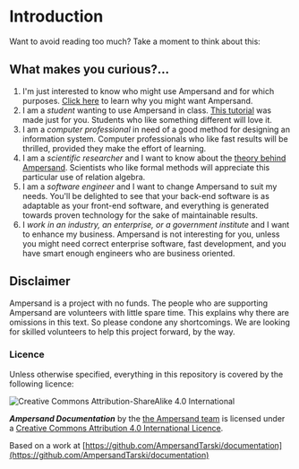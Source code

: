 # Introduction

Want to avoid reading too much? Take a moment to think about this:

## What makes you curious?...

1. I'm just interested to know who might use Ampersand and for which purposes. [Click here](why-ampersand/) to learn why you might want Ampersand.
2. I am a _student_ wanting to use Ampersand in class. [This tutorial](tutorial-rap3/) was made just for you. Students who like something different will love it.
3. I am a _computer professional_ in need of a good method for designing an information system. Computer professionals who like fast results will be thrilled, provided they make the effort of learning.
4. I am a _scientific researcher_ and I want to know about the [theory behind Ampersand](ampersands-own-language/terms/). Scientists who like formal methods will appreciate this particular use of relation algebra.
5. I am a _software engineer_ and I want to change Ampersand to suit my needs. You'll be delighted to see that your back-end software is as adaptable as your front-end software, and everything is generated towards proven technology for the sake of maintainable results.
6. I _work in an industry, an enterprise, or a government institute_ and I want to enhance my business. Ampersand is not interesting for you, unless you might need correct enterprise software, fast development, and you have smart enough engineers who are business oriented.

## Disclaimer

Ampersand is a project with no funds. The people who are supporting Ampersand are volunteers with little spare time. This explains why there are omissions in this text. So please condone any shortcomings. We are looking for skilled volunteers to help this project forward, by the way.

### Licence

Unless otherwise specified, everything in this repository is covered by the following licence:

![Creative Commons Attribution-ShareAlike 4.0 International](https://licensebuttons.net/l/by-sa/4.0/88x31.png)

_**Ampersand Documentation**_ by the [the Ampersand team](https://www.gitbook.com/@ampersandtarski) is licensed under a [Creative Commons Attribution 4.0 International Licence](http://creativecommons.org/licenses/by-sa/4.0/).

Based on a work at [https://github.com/AmpersandTarski/documentation](https://github.com/AmpersandTarski/documentation)

